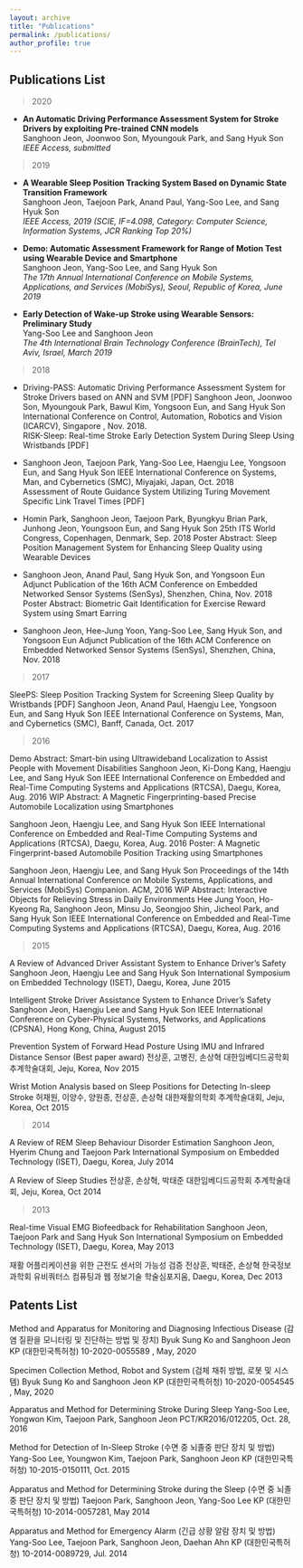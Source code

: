 ```yaml
---
layout: archive
title: "Publications"
permalink: /publications/
author_profile: true
---
```


## Publications List
>2020

* **An Automatic Driving Performance Assessment System for Stroke Drivers by exploiting Pre-trained CNN models**<br>
Sanghoon Jeon, Joonwoo Son, Myoungouk Park, and Sang Hyuk Son<br>
_IEEE Access, submitted_

>2019

* **A Wearable Sleep Position Tracking System Based on Dynamic State Transition Framework**<br>
Sanghoon Jeon, Taejoon Park, Anand Paul, Yang-Soo Lee, and Sang Hyuk Son<br>
_IEEE Access, 2019 (SCIE, IF=4.098, Category: Computer Science, Information Systems, JCR Ranking  Top 20%)_

* **Demo: Automatic Assessment Framework for Range of Motion Test using Wearable Device and Smartphone**<br>
 Sanghoon Jeon, Yang-Soo Lee, and Sang Hyuk Son<br>
 _The 17th Annual International Conference on Mobile Systems, Applications, and Services (MobiSys), Seoul, Republic of Korea, June 2019_

* **Early Detection of Wake-up Stroke using Wearable Sensors: Preliminary Study**<br>
Yang-Soo Lee and Sanghoon Jeon<br>
_The 4th International Brain Technology Conference (BrainTech), Tel Aviv, Israel, March 2019_

>2018

* Driving-PASS: Automatic Driving Performance Assessment System for Stroke Drivers based on ANN and SVM  [PDF]
    Sanghoon Jeon, Joonwoo Son, Myoungouk Park, Bawul Kim, Yongsoon Eun, and Sang Hyuk Son
    International Conference on Control, Automation, Robotics and Vision  (ICARCV), Singapore , Nov. 2018.  
    RISK-Sleep: Real-time Stroke Early Detection System During Sleep Using Wristbands  [PDF]

* Sanghoon Jeon, Taejoon Park, Yang-Soo Lee, Haengju Lee, Yongsoon Eun, and Sang Hyuk Son
  IEEE International Conference on Systems, Man, and Cybernetics (SMC), Miyajaki, Japan, Oct. 2018  
  Assessment of Route Guidance System Utilizing Turing Movement Specific Link Travel Times  [PDF]

* Homin Park, Sanghoon Jeon, Taejoon Park, Byungkyu Brian Park, Junhong Jeon, Youngsoon Eun, and Sang Hyuk Son
  25th ITS World Congress, Copenhagen, Denmark, Sep. 2018
  Poster Abstract: Sleep Position Management System for Enhancing Sleep Quality using Wearable Devices

* Sanghoon Jeon, Anand Paul, Sang Hyuk Son, and Yongsoon Eun
  Adjunct Publication of the 16th ACM Conference on Embedded Networked Sensor Systems (SenSys), Shenzhen, China, Nov. 2018
  Poster Abstract: Biometric Gait Identification for Exercise Reward System using Smart Earring

* Sanghoon Jeon, Hee-Jung Yoon, Yang-Soo Lee, Sang Hyuk Son, and Yongsoon Eun
   Adjunct Publication of the 16th ACM Conference on Embedded Networked Sensor Systems (SenSys), Shenzhen, China, Nov. 2018

>2017

  SleePS: Sleep Position Tracking System for Screening Sleep Quality by Wristbands  [PDF]
  Sanghoon Jeon, Anand Paul, Haengju Lee, Yongsoon Eun, and Sang Hyuk Son
  IEEE International Conference on Systems, Man, and Cybernetics (SMC), Banff, Canada, Oct. 2017

>2016

Demo Abstract: Smart-bin using Ultrawideband Localization to Assist People with Movement Disabilities
Sanghoon Jeon, Ki-Dong Kang, Haengju Lee, and Sang Hyuk Son
IEEE International Conference on Embedded and Real-Time Computing Systems and Applications (RTCSA), Daegu, Korea, Aug. 2016
WIP Abstract: A Magnetic Fingerprinting-based Precise Automobile Localization using Smartphones

Sanghoon Jeon, Haengju Lee, and Sang Hyuk Son
IEEE International Conference on Embedded and Real-Time Computing Systems and Applications (RTCSA), Daegu, Korea, Aug. 2016
Poster: A Magnetic Fingerprint-based Automobile Position Tracking using Smartphones

Sanghoon Jeon, Haengju Lee, and Sang Hyuk Son
Proceedings of the 14th Annual International Conference on Mobile Systems, Applications, and Services (MobiSys) Companion. ACM, 2016
WiP Abstract: Interactive Objects for Relieving Stress in Daily Environments
Hee Jung Yoon, Ho-Kyeong Ra, Sanghoon Jeon, Minsu Jo, Seongjoo Shin, Jicheol Park, and Sang Hyuk Son
IEEE International Conference on Embedded and Real-Time Computing Systems and Applications (RTCSA), Daegu, Korea, Aug. 2016

>2015

A Review of Advanced Driver Assistant System to Enhance Driver’s Safety
Sanghoon Jeon, Haengju Lee and Sang Hyuk Son
International Symposium on Embedded Technology (ISET), Daegu, Korea, June 2015

Intelligent Stroke Driver Assistance System to Enhance Driver’s Safety 
Sanghoon Jeon, Haengju Lee and Sang Hyuk Son 
IEEE International Conference on Cyber-Physical Systems, Networks, and Applications (CPSNA), Hong Kong, China, August 2015

Prevention System of Forward Head Posture Using IMU and Infrared Distance Sensor (Best paper award)
전상훈, 고병진, 손상혁
대한임베디드공학회 추계학술대회, Jeju, Korea, Nov 2015

Wrist Motion Analysis based on Sleep Positions for Detecting In-sleep Stroke
허재원, 이양수, 양원종, 전상훈, 손상혁
대한재활의학회 추계학술대회, Jeju, Korea, Oct 2015

>2014

A Review of REM Sleep Behaviour Disorder Estimation
Sanghoon Jeon, Hyerim Chung and Taejoon Park
International Symposium on Embedded Technology (ISET), Daegu, Korea, July 2014

A Review of Sleep Studies
전상훈, 손상혁, 박태준
대한임베디드공학회 추계학술대회, Jeju, Korea, Oct 2014

>2013

Real-time Visual EMG Biofeedback for Rehabilitation 
Sanghoon Jeon, Taejoon Park and Sang Hyuk Son
International Symposium on Embedded Technology (ISET), Daegu, Korea, May 2013 

재활 어플리케이션을 위한 근전도 센서의 가능성 검증
전상훈, 박태준, 손상혁
한국정보과학회 유비쿼터스 컴퓨팅과 웹 정보기술 학술심포지움, Daegu, Korea, Dec 2013



## Patents List
Method and Apparatus for Monitoring and Diagnosing Infectious Disease (감염 질환을 모니터링 및 진단하는 방법 및 장치)
Byuk Sung Ko and Sanghoon Jeon
KP (대한민국특허청) 10-2020-0055589 , May, 2020

Specimen Collection Method, Robot and System (검체 채취 방법, 로봇 및 시스템)
Byuk Sung Ko and Sanghoon Jeon
KP (대한민국특허청) 10-2020-0054545 , May, 2020

Apparatus and Method for Determining Stroke During Sleep
Yang-Soo Lee, Yongwon Kim, Taejoon Park, Sanghoon Jeon
PCT/KR2016/012205, Oct. 28, 2016

Method for Detection of In-Sleep Stroke (수면 중 뇌졸중 판단 장치 및 방법)
Yang-Soo Lee, Youngwon Kim, Taejoon Park, Sanghoon Jeon
 KP (대한민국특허청) 10-2015-0150111, Oct. 2015

Apparatus and Method for Determining Stroke during the Sleep (수면 중 뇌졸중 판단 장치 및 방법)
Taejoon Park, Sanghoon Jeon, Yang-Soo Lee
KP (대한민국특허청) 10-2014-0057281, May 2014

Apparatus and Method for Emergency Alarm (긴급 상황 알람 장치 및 방법)
Yang-Soo Lee, Taejoon Park, Sanghoon Jeon, Daehan Ahn
 KP (대한민국특허청) 10-2014-0089729, Jul. 2014
